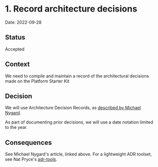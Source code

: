 # 1. Record architecture decisions

Date: 2022-09-28

## Status

Accepted

## Context

We need to compile and maintain a record of the architectural decisions made on the Platform Starter Kit

## Decision

We will use Architecture Decision Records, as [described by Michael Nygard](http://thinkrelevance.com/blog/2011/11/15/documenting-architecture-decisions).  

As part of documenting prior decisions, we will use a date notation limited to the year.  

## Consequences

See Michael Nygard's article, linked above. For a lightweight ADR toolset, see Nat Pryce's [adr-tools](https://github.com/npryce/adr-tools).
